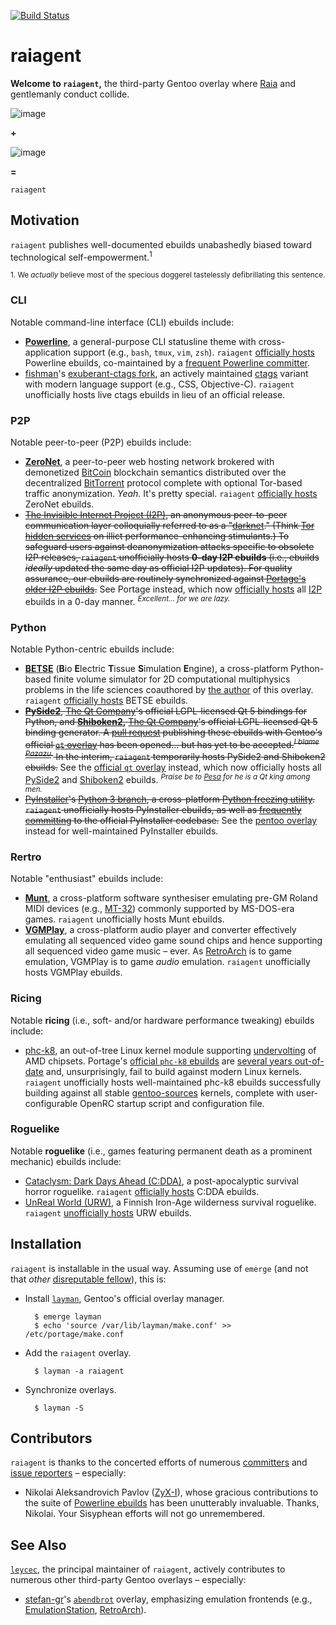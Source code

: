 [![Build Status](https://travis-ci.org/leycec/raiagent.svg?branch=master)](https://travis-ci.org/leycec/raiagent)

raiagent
===========

**Welcome to `raiagent`,** the third-party Gentoo overlay where [Raia](https://en.wikipedia.org/wiki/Raja_%28genus%29) and gentlemanly conduct collide.

![image](https://cloud.githubusercontent.com/assets/217028/7741975/ce3e814a-ff55-11e4-84d9-7fe8f2fab2f0.png)

**+**

![image](https://cloud.githubusercontent.com/assets/217028/7742504/0d4c7394-ff5e-11e4-9352-9a30362fb37c.png)

**=**

`raiagent`

## Motivation

`raiagent` publishes well-documented ebuilds unabashedly biased toward technological self-empowerment.<sup>1</sup>

<sup>1. We *actually* believe most of the specious doggerel tastelessly defibrillating this sentence.</sup>

### CLI

Notable command-line interface (CLI) ebuilds include:

* **[Powerline](https://github.com/powerline/powerline)**, a general-purpose CLI statusline theme with cross-application support (e.g., `bash`, `tmux`, `vim`, `zsh`). `raiagent` [officially hosts](https://powerline.readthedocs.org/en/latest/installation/linux.html) Powerline ebuilds, co-maintained by a [frequent Powerline committer](https://github.com/ZyX-I).
* [fishman](https://github.com/fishman)'s [exuberant-ctags fork](https://github.com/fishman/ctags), an actively maintained [ctags](https://en.wikipedia.org/wiki/Ctags) variant with modern language support (e.g., CSS, Objective-C). `raiagent` unofficially hosts live ctags ebuilds in lieu of an official release.

### P2P

Notable peer-to-peer (P2P) ebuilds include:

* **[ZeroNet](https://zeronet.io)**, a peer-to-peer web hosting network brokered
  with demonetized [BitCoin](https://en.wikipedia.org/wiki/Bitcoin) blockchain
  semantics distributed over the decentralized
  [BitTorrent](https://en.wikipedia.org/wiki/BitTorrent) protocol complete with
  optional Tor-based traffic anonymization. *Yeah.* It's pretty special.
  `raiagent` [officially hosts](https://github.com/HelloZeroNet/ZeroNet) ZeroNet
  ebuilds.
* ~~[The Invisible Internet Project (I2P)](https://geti2p.net), an anonymous
  peer-to-peer communication layer colloquially referred to as a
  "[darknet](https://en.wikipedia.org/wiki/Darknet_\(networking\))." (Think [Tor
  hidden services](https://en.wikipedia.org/wiki/List_of_Tor_hidden_services) on
  illict performance-enhancing stimulants.) To safeguard users against
  deanonymization attacks specific to obsolete I2P releases, `raiagent`
  unofficially hosts **0-day I2P ebuilds** (i.e., ebuilds *ideally* updated the
  same day as official I2P updates). For quality assurance, our ebuilds are
  routinely synchronized against [Portage's older I2P
  ebuilds](https://packages.gentoo.org/package/net-p2p/i2p).~~ See Portage
  instead, which now [officially hosts](https://wiki.gentoo.org/wiki/I2P) all
  [I2P](https://geti2p.net) ebuilds in a 0-day manner. <sup>_Excellent… for we
  are lazy._</sup>

### Python

Notable Python-centric ebuilds include:

* **[BETSE](https://gitlab.com/betse/betse)** (**B**io **E**lectric **T**issue
  **S**imulation **E**ngine), a cross-platform Python-based finite volume
  simulator for 2D computational multiphysics problems in the life sciences
  coauthored by [the author](https://github.com/leycec) of this overlay.
  `raiagent` [officially
  hosts](https://gitlab.com/betse/betse/blob/master/doc/md/INSTALL.md) BETSE
  ebuilds.
* ~~**[PySide2](https://wiki.qt.io/PySide2)**, [The Qt
  Company](https://www.qt.io)'s official LGPL-licensed Qt 5 bindings for Python,
  and **[Shiboken2](https://wiki.qt.io/PySide2),** [The Qt
  Company](https://www.qt.io)'s official LGPL-licensed Qt 5 binding generator.
  A [pull request](https://github.com/gentoo/qt/pull/142) publishing these
  ebuilds with Gentoo's official [`qt` overlay](https://github.com/gentoo/qt)
  has been opened… but has yet to be accepted.<sup>_I blame
  [Pazazu](https://www.youtube.com/watch?v=YAw3Xr8r6TY)._</sup> In the interim,
  `raiagent` temporarily hosts PySide2 and Shiboken2 ebuilds.~~ See the
  [official `qt` overlay](https://github.com/gentoo/qt) instead, which
  now officially hosts all [PySide2](https://wiki.qt.io/PySide2) and
  [Shiboken2](https://wiki.qt.io/PySide2) ebuilds. <sup>_Praise be to
  [Pesa](https://github.com/Pesa) for he is a Qt king among men._</sup>
* ~~[PyInstaller](https://github.com/pyinstaller/pyinstaller)'s [Python 3
  branch](https://github.com/pyinstaller/pyinstaller/tree/python3), a
  cross-platform [Python freezing
  utility](http://docs.python-guide.org/en/latest/shipping/freezing). `raiagent`
  unofficially hosts PyInstaller ebuilds, as well as [frequently
  committing]((https://github.com/leycec/pyinstaller)) to the official
  PyInstaller codebase.~~ See the [pentoo
  overlay](https://github.com/pentoo/pentoo-overlay) instead for well-maintained
  PyInstaller ebuilds.

### Rertro

Notable "enthusiast" ebuilds include:

* **[Munt](https://github.com/munt/munt)**, a cross-platform software
  synthesiser emulating pre-GM Roland MIDI devices (e.g.,
  [MT-32](https://en.wikipedia.org/wiki/Roland_MT-32)) commonly supported by
  MS-DOS-era games. `raiagent` unofficially hosts Munt ebuilds.
* **[VGMPlay](http://vgmrips.net/forum/viewtopic.php?t=112)**, a cross-platform
  audio player and converter effectively emulating all sequenced video game
  sound chips and hence supporting all sequenced video game music – ever. As
  [RetroArch](https://www.libretro.com/index.php/retroarch-2) is to game
  emulation, VGMPlay is to game *audio* emulation. `raiagent` unofficially hosts
  VGMPlay ebuilds.

### Ricing

Notable **ricing** (i.e., soft- and/or hardware performance tweaking) ebuilds include:

* [phc-k8](http://www.linux-phc.org/forum/viewtopic.php?f=13&t=2), an out-of-tree Linux kernel module supporting [undervolting](https://en.wikipedia.org/wiki/Dynamic_voltage_scaling) of AMD chipsets. Portage's [official `phc-k8` ebuilds](https://sources.gentoo.org/cgi-bin/viewvc.cgi/gentoo-x86/sys-power/phc-k8/) are [several years out-of-date](https://sources.gentoo.org/cgi-bin/viewvc.cgi/gentoo-x86/sys-power/phc-k8/ChangeLog?view=markup) and, unsurprisingly, fail to build against modern Linux kernels. `raiagent` unofficially hosts well-maintained phc-k8 ebuilds successfully building against all stable [gentoo-sources](https://wiki.gentoo.org/wiki/Kernel/Overview#General_purpose:_gentoo-sources) kernels, complete with user-configurable OpenRC startup script and configuration file.

### Roguelike

Notable **roguelike** (i.e., games featuring permanent death as a prominent mechanic) ebuilds include:

* [Cataclysm: Dark Days Ahead (C:DDA)](http://en.cataclysmdda.com), a post-apocalyptic survival horror roguelike. `raiagent` [officially hosts](http://www.wiki.cataclysmdda.com/index.php?title=How_to_compile#Gentoo) C:DDA ebuilds.
* [UnReal World (URW)](http://www.unrealworld.fi), a Finnish Iron-Age wilderness survival roguelike. `raiagent` [unofficially hosts](http://z3.invisionfree.com/UrW_forum/index.php?showtopic=3551) URW ebuilds.

## Installation

`raiagent` is installable in the usual way. Assuming use of `emerge` (and not
that *other* [disreputable fellow](http://paludis.exherbo.org)), this is:

* Install [`layman`](https://wiki.gentoo.org/wiki/Layman), Gentoo's official
  overlay manager.

        $ emerge layman
        $ echo 'source /var/lib/layman/make.conf' >> /etc/portage/make.conf

* Add the `raiagent` overlay.

        $ layman -a raiagent

* Synchronize overlays.

        $ layman -S

## Contributors

`raiagent` is thanks to the concerted efforts of numerous
[committers](https://github.com/leycec/raiagent/graphs/contributors) and
[issue reporters](https://github.com/leycec/raiagent/issues) – especially:

* Nikolai Aleksandrovich Pavlov ([ZyX-I](https://github.com/ZyX-I)), whose
  gracious contributions to the suite of [Powerline ebuilds](https://github.com/leycec/raiagent/tree/master/app-misc) has been unutterably invaluable. Thanks,
  Nikolai. Your Sisyphean efforts will not go unremembered.

## See Also

[`leycec`](https://github.com/leycec), the principal maintainer of `raiagent`,
actively contributes to numerous other third-party Gentoo overlays – especially:

* [stefan-gr](https://github.com/stefan-gr)'s
  [`abendbrot`](https://github.com/stefan-gr/abendbrot) overlay, emphasizing
  emulation frontends (e.g., [EmulationStation](http://www.emulationstation.org),
  [RetroArch](http://www.libretro.com)).
